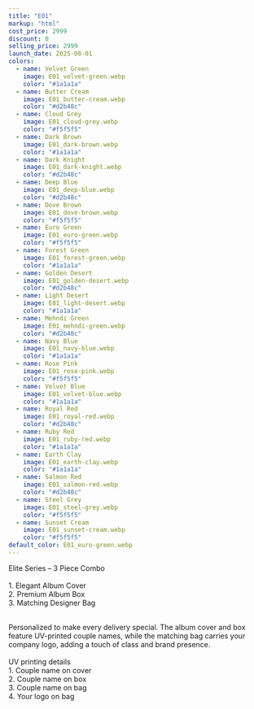 ```yaml
---
title: "E01"
markup: "html"
cost_price: 2999
discount: 0
selling_price: 2999
launch_date: 2025-08-01
colors:
  - name: Velvet Green
    image: E01_velvet-green.webp
    color: "#1a1a1a"
  - name: Butter Cream
    image: E01_butter-cream.webp
    color: "#d2b48c"
  - name: Cloud Grey
    image: E01_cloud-grey.webp
    color: "#f5f5f5"
  - name: Dark Brown
    image: E01_dark-brown.webp
    color: "#1a1a1a"
  - name: Dark Knight
    image: E01_dark-knight.webp
    color: "#d2b48c"
  - name: Deep Blue
    image: E01_deep-blue.webp
    color: "#d2b48c"
  - name: Dove Brown
    image: E01_dove-brown.webp
    color: "#f5f5f5"
  - name: Euro Green
    image: E01_euro-green.webp
    color: "#f5f5f5"
  - name: Forest Green
    image: E01_forest-green.webp
    color: "#1a1a1a"
  - name: Golden Desert
    image: E01_golden-desert.webp
    color: "#d2b48c"
  - name: Light Desert
    image: E01_light-desert.webp
    color: "#1a1a1a"
  - name: Mehndi Green
    image: E01_mehndi-green.webp
    color: "#d2b48c"
  - name: Navy Blue
    image: E01_navy-blue.webp
    color: "#1a1a1a"
  - name: Rose Pink
    image: E01_rose-pink.webp
    color: "#f5f5f5"
  - name: Velvet Blue
    image: E01_velvet-blue.webp
    color: "#1a1a1a"
  - name: Royal Red
    image: E01_royal-red.webp
    color: "#d2b48c"
  - name: Ruby Red
    image: E01_ruby-red.webp
    color: "#1a1a1a"
  - name: Earth Clay
    image: E01_earth-clay.webp
    color: "#1a1a1a"
  - name: Salmon Red
    image: E01_salmon-red.webp
    color: "#d2b48c"
  - name: Steel Grey
    image: E01_steel-grey.webp
    color: "#f5f5f5"
  - name: Sunset Cream
    image: E01_sunset-cream.webp
    color: "#f5f5f5"
default_color: E01_euro-green.webp
---
```


Elite Series – 3 Piece Combo<br><br> <span class='text-b font-medium text-lime-300 mb-1'> 1. Elegant Album Cover<br> 2. Premium Album Box<br> 3. Matching Designer Bag<br><br> </span> <div class='max-w-xl mx-auto'> Personalized to make every delivery special. The album cover and box feature UV-printed couple names, while the matching bag carries your company logo, adding a touch of class and brand presence. </div> <div class='max-w-xl mx-auto text-b font-medium text-lime-300 mb-1'> <br>UV printing details<br> </div> <span class='text-r mb-1'> 1. Couple name on cover<br> 2. Couple name on box<br> 3. Couple name on bag<br> 4. Your logo on bag<br> </span>
